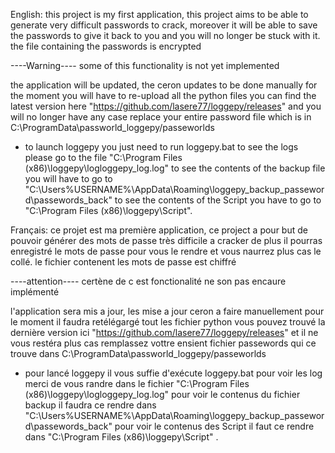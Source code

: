 English:
this project is my first application, this project aims to be able to generate very difficult passwords to crack, moreover it will be able to save the passwords to give it back to you and you will no longer be stuck with it.
the file containing the passwords is encrypted

----Warning----
some of this functionality is not yet implemented

the application will be updated,
the ceron updates to be done manually for the moment you will have to re-upload all the python files you can find the latest version here "https://github.com/lasere77/loggepy/releases"
and you will no longer have any case replace your entire password file which is in C:\ProgramData\passworld_loggepy/passeworlds


+ to launch loggepy you just need to run loggepy.bat
to see the logs please go to the file "C:\Program Files (x86)\loggepy\logloggepy_log.log"
to see the contents of the backup file you will have to go to "C:\Users\%USERNAME%\AppData\Roaming\loggepy_backup_passeword\passewords_back"
to see the contents of the Script you have to go to "C:\Program Files (x86)\loggepy\Script".


Français:
ce projet est ma première application, ce project a pour but de pouvoir générer des mots de passe très difficile a cracker de plus il pourras enregistré le mots de passe pour vous le rendre et vous naurrez plus cas le collé.
le fichier contenent les mots de passe est chiffré 

----attention----
certène de c est fonctionalité ne son pas encaure implémenté 

l'application sera mis a jour,
les mise a jour ceron a faire manuellement pour le moment il faudra retélégargé tout les fichier python vous pouvez trouvé la dernière version ici "https://github.com/lasere77/loggepy/releases"
et il ne vous restéra plus cas remplassez vottre ensient fichier passewords qui ce trouve dans C:\ProgramData\passworld_loggepy/passeworlds


+ pour lancé loggepy il vous suffie d'exécute loggepy.bat
pour voir les log merci de vous randre dans le fichier "C:\Program Files (x86)\loggepy\logloggepy_log.log"
pour voir le contenus du fichier backup il faudra ce rendre dans "C:\Users\%USERNAME%\AppData\Roaming\loggepy_backup_passeword\passewords_back"
pour voir le contenus des Script il faut ce rendre dans "C:\Program Files (x86)\loggepy\Script" . 
